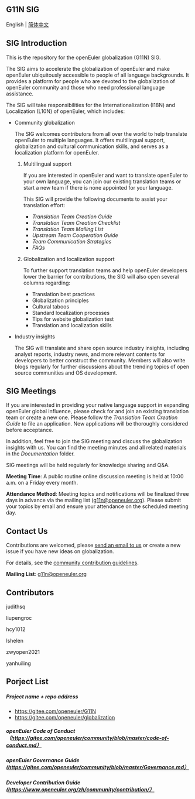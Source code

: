 ## G11N SIG
English | [简体中文](./README.md) 

## SIG Introduction

This is the repository for the openEuler globalization (G11N) SIG.

The SIG aims to accelerate the globalization of openEuler and make openEuler ubiquitously accessible to people of all language backgrounds. It provides a platform for people who are devoted to the globalization of openEuler community and those who need professional language assistance.

The SIG will take responsibilities for the Internationalization (I18N) and Localization (L10N) of openEuler, which includes:  

- Community globalization  

  The SIG welcomes contributors from all over the world to help translate openEuler to multiple languages. It offers multilingual support, globalization and cultural communication skills, and serves as a localization platform for openEuler.

  1. Multilingual support

     If you are interested in openEuler and want to translate openEuler to your own language, you can join our existing translation teams or start a new team if there is none appointed for your language.

     This SIG will provide the following documents to assist your translation effort:

     - *Translation Team Creation Guide*
     - *Translation Team Creation Checklist*
     - *Translation Team Mailing List*
     - *Upstream Team Cooperation Guide*
     - *Team Communication Strategies*
     - *FAQs*

  2. Globalization and localization support

     To further support translation teams and help openEuler developers lower the barrier for contributions, the SIG will also open several columns regarding:

     - Translation best practices
     - Globalization principles 
     - Cultural taboos 
     - Standard localization processes
     - Tips for website globalization test 
     - Translation and localization skills

- Industry insights 

  The SIG will translate and share open source industry insights, including analyst reports, industry news, and more relevant contents for developers to better construct the community. Members will also write blogs regularly for further discussions about the trending topics of open source communities and OS development.

## SIG Meetings

If you are interested in providing your native language support in expanding openEuler global influence, please check for and join an existing translation team or create a new one. Please follow the *Translation Team Creation Guide* to file an application. New applications will be thoroughly considered before acceptance. 

In addition, feel free to join the SIG meeting and discuss the globalization insights with us. You can find the meeting minutes and all related materials in the *Documentation* folder.

SIG meetings will be held regularly for knowledge sharing and Q&A.

**Meeting Time**: A public routine online discussion meeting is held at 10:00 a.m. on a Friday every month.

**Attendance Method**: Meeting topics and notifications will be finalized three days in advance via the mailing list (g11n@openeuler.org). Please submit your topics by email and ensure your attendance on the scheduled meeting day.

## Contact Us

Contributions are welcomed, please [send an email to us](https://openeuler.org/en/community/mailing-list) or create a new issue if you have new ideas on globalization. 

For details, see the [community contribution guidelines](https://github.com/freeCodeCamp/how-to-contribute-to-open-source).

**Mailing List**: g11n@openeuler.org

## Contributors

judithsq

liupengroc

hcy1012

lshelen

zwyopen2021

yanhuiling

## Porject List

##### Project name + repo address
- https://gitee.com/openeuler/G11N
- https://gitee.com/openeuler/globalization

##### *openEuler Code of Conduct*（https://gitee.com/openeuler/community/blob/master/code-of-conduct.md）

##### *openEuler Governance Guide* (https://gitee.com/openeuler/community/blob/master/Governance.md）

##### *Developer Contribution Guide* (https://www.openeuler.org/zh/community/contribution/）

